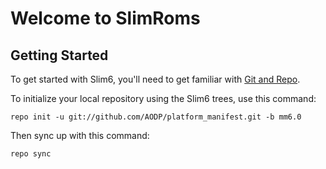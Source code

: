 Welcome to SlimRoms
===================


Getting Started
---------------

To get started with Slim6, you'll need to get familiar with
[Git and Repo](https://source.android.com/source/using-repo.html).

To initialize your local repository using the Slim6 trees, use this command:


	repo init -u git://github.com/AODP/platform_manifest.git -b mm6.0



Then sync up with this command:

	repo sync

